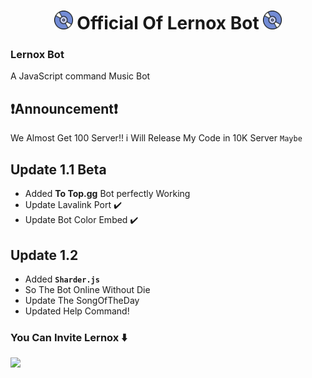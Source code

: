 <h1 align="center"><img src="https://github.com/CarameloSz/KannaMusic/blob/main/assets/logo.gif" width="30px"> Official Of Lernox Bot <img src="https://github.com/CarameloSz/KannaMusic/blob/main/assets/logo.gif" width="30px"></h1>
<p align="center"></p>

### Lernox Bot
A JavaScript command Music Bot 

## ❗Announcement❗

We Almost Get 100 Server!!
i Will Release My Code in 10K Server `Maybe`

## Update 1.1 Beta
- Added **To Top.gg** Bot perfectly Working
- Update Lavalink Port ✔️
- Update Bot Color Embed ✔️

## Update 1.2
- Added **`Sharder.js`**
- So The Bot Online Without Die
- Update The SongOfTheDay
- Updated Help Command!

### You Can Invite Lernox ⬇️
<a href="https://top.gg/bot/708931649265598534">
  <img src="https://top.gg/api/widget/708931649265598534.svg">
</a>
